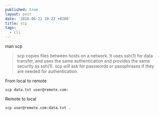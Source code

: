 ```yaml
---
published: true
layout: post
date: '2018-06-22 10:22 +0200'
title: scp
tags:
  - cli
---
```

man scp

 > scp copies files between hosts on a network.  It uses ssh(1) for data transfer, and uses the same authentication and provides the same security as ssh(1).  scp will ask for passwords or passphrases if they are needed for authentication.

From local to remote

	scp data.txt user@remote.com:
    
Remote to local

	scp user@remote.com:data.txt .
